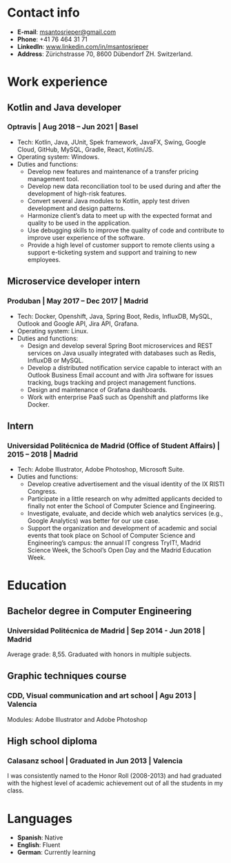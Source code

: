 # Contact info
- **E-mail**: msantosrieper@gmail.com
- **Phone**: +41 76 464 31 71
- **LinkedIn**: www.linkedin.com/in/msantosrieper
- **Address**: Zürichstrasse 70, 8600 Dübendorf ZH. Switzerland.

# Work experience

## Kotlin and Java developer 
### Optravis | Aug 2018 – Jun 2021 | Basel
- Tech: Kotlin, Java, JUnit, Spek framework, JavaFX, Swing, Google Cloud, GitHub, MySQL, Gradle, React, Kotlin/JS.
- Operating system: Windows.
- Duties and functions:
    -  Develop new features and maintenance of a transfer pricing management tool.
    - Develop new data reconciliation tool to be used during and after the development of high-risk features.
    - Convert several Java modules to Kotlin, apply test driven development and design patterns.
    - Harmonize client’s data to meet up with the expected format and quality to be used in the application.
    - Use debugging skills to improve the quality of code and contribute to improve user experience of the software.
    - Provide a high level of customer support to remote clients using a support e-ticketing system and support and training to new employees.

## Microservice developer intern 
### Produban | May 2017 – Dec 2017 | Madrid
- Tech: Docker, Openshift, Java, Spring Boot, Redis, InfluxDB, MySQL, Outlook and Google API, Jira API, Grafana.
- Operating system: Linux.
- Duties and functions:
    - Design and develop several Spring Boot microservices and REST services on Java usually integrated with databases such as Redis, InfluxDB or MySQL.
    - Develop a distributed notification service capable to interact with an Outlook Business Email account and with Jira software for issues tracking, bugs tracking and project management functions.
    - Design and maintenance of Grafana dashboards.
    - Work with enterprise PaaS such as Openshift and platforms like Docker.
    
## Intern
### Universidad Politécnica de Madrid (Office of Student Affairs) | 2015 – 2018 | Madrid
- Tech: Adobe Illustrator, Adobe Photoshop, Microsoft Suite.
- Duties and functions:
    - Develop creative advertisement and the visual identity of the IX RISTI Congress.
    - Participate in a little research on why admitted applicants decided to finally not enter the School of Computer Science and Engineering.
    - Investigate, evaluate, and decide which web analytics services (e.g., Google Analytics) was better for our use case.
    - Support the organization and development of academic and social events that took place on School of Computer Science and Engineering’s campus: the annual IT congress TryIT!, Madrid Science Week, the School’s Open Day and the Madrid Education Week.
    
# Education
## Bachelor degree in Computer Engineering
### Universidad Politécnica de Madrid | Sep 2014 - Jun 2018 | Madrid
Average grade: 8,55. Graduated with honors in multiple subjects.

## Graphic techniques course
### CDD, Visual communication and art school | Agu 2013 | Valencia
Modules: Adobe Illustrator and Adobe Photoshop

## High school diploma
### Calasanz school | Graduated in Jun 2013 | Valencia
I was consistently named to the Honor Roll (2008-2013) and had graduated with the highest level of academic
achievement out of all the students in my class.

# Languages 
- **Spanish**: Native
- **English**: Fluent
- **German**: Currently learning
